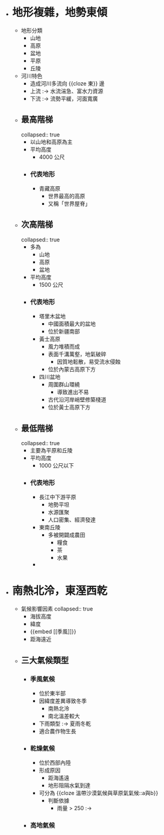 - # 地形複雜，地勢東傾
	- 地形分類
		- 山地
		- 高原
		- 盆地
		- 平原
		- 丘陵
	- 河川特色
		- 造成河川多流向 {{cloze 東}} 邊
		- 上流 :-> 水流湍急、富水力資源
		- 下流 :-> 流勢平緩，河面寬廣
	- ## 最高階梯
	  collapsed:: true
		- 以山地和高原為主
		- 平均高度
			- 4000 公尺
		- ### 代表地形
			- 青藏高原
				- 世界最高的高原
				- 又稱「世界屋脊」
	- ## 次高階梯
	  collapsed:: true
		- 多為
			- 山地
			- 高原
			- 盆地
		- 平均高度
			- 1500 公尺
		- ### 代表地形
			- 塔里木盆地
				- 中國面積最大的盆地
				- 位於新疆南部
			- 黃士高原
				- 風力堆積而成
				- 表面千溝萬壑，地氣破碎
					- 因質地鬆散，易受流水侵蝕
				- 位於內蒙古高原下方
			- 四川盆地
				- 周圍群山環繞
					- 導致進出不易
				- 古代沿河岸峭壁修築棧道
				- 位於黃士高原下方
	- ## 最低階梯
	  collapsed:: true
		- 主要為平原和丘陵
		- 平均高度
			- 1000 公尺以下
		- ### 代表地形
			- 長江中下游平原
				- 地勢平坦
				- 水源匯聚
				- 人口密集、經濟發達
			- 東南丘陵
				- 多被開闢成農田
					- 糧食
					- 茶
					- 水果
			-
- # 南熱北泠，東溼西乾
	- 氣候影響因素
	  collapsed:: true
		- 海拔高度
		- 緯度
		- {{embed [[季風]]}}
		- 距海遠近
	- ## 三大氣候類型
		- ### 季風氣候
			- 位於東半部
			- 因緯度差異導致冬季
				- 南熱北泠
				- 南北溫差較大
			- 下雨類型 :-> 夏雨冬乾
			- 適合農作物生長
		- ### 乾燥氣候
			- 位於西部內陸
			- 形成原因
				- 距海遙遠
				- 地形阻隔水氣到達
			- 可分為 {{cloze 溫帶沙漠氣候與草原氣氣候::a與b}}
				- 判斷依據
					- 雨量 > 250 :->
		- ### 高地氣候
